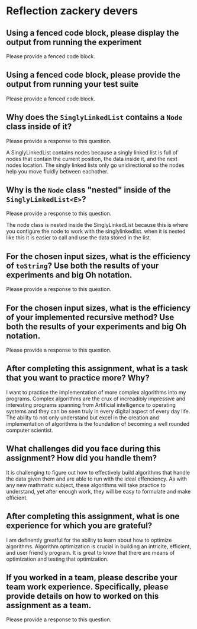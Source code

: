 # Reflection zackery devers

## Using a fenced code block, please display the output from running the experiment

Please provide a fenced code block.

## Using a fenced code block, please provide the output from running your test suite

Please provide a fenced code block.

## Why does the `SinglyLinkedList` contains a `Node` class inside of it?

Please provide a response to this question.

A SinglyLinkedList contains nodes because a singly linked list is full of nodes that contain the current position, the data inside it, and the next nodes location. The singly linked lists only go unidirectional so the nodes help you move fluidly between eachother.

## Why is the `Node` class "nested" inside of the `SinglyLinkedList<E>`?

Please provide a response to this question.

The node class is nested inside the SinglyLinkedList<E> because this is where you configure the node to work with the singlylinkedlist. when it is nested like this it is easier to call and use the data stored in the list.

## For the chosen input sizes, what is the efficiency of `toString`? Use both the results of your experiments and big Oh notation.

Please provide a response to this question.

## For the chosen input sizes, what is the efficiency of your implemented recursive method? Use both the results of your experiments and big Oh notation.

Please provide a response to this question.

## After completing this assignment, what is a task that you want to practice more? Why?

I want to practice the implementation of more complex algorithms into my programs. Complex algorithms are the crux of increadibly impressive and interesting programs spanning from Artificial intelligence to operating systems and they can be seen truly in every digital aspect of every day life. The ability to not only understand but excel in the creation and implementation of algorithms is the foundation of becoming a well rounded computer scientist.

## What challenges did you face during this assignment? How did you handle them?

It is challenging to figure out how to effectively build algorithms that handle the data given them and are able to run with the ideal effenciency. As with any new mathmatic subject, these algorithms will take practice to understand, yet after enough work, they will be easy to formulate and make efficient.

## After completing this assignment, what is one experience for which you are grateful?

I am definently greatful for the ability to learn about how to optimize algorithms. Algorithm optimization is crucial in building an intricite, efficient, and user friendly program. It is great to know that there are means of optimization and testing that optimization.

## If you worked in a team, please describe your team work experience. Specifically, please provide details on how to worked on this assignment as a team.

Please provide a response to this question.
